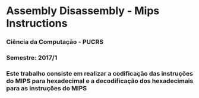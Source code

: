 # Assembly Disassembly - Mips Instructions
### Ciência da Computação - PUCRS
### Semestre: 2017/1

### Este trabalho consiste em realizar a codificação das instruções do MIPS para hexadecimal e a decodificação dos hexadecimais para as instruções do MIPS
